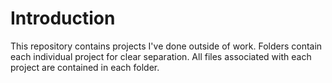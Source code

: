 # Introduction
This repository contains projects I've done outside of work. Folders contain each individual project for clear separation. All files associated with each project are contained in each folder.
